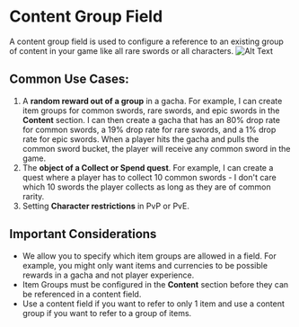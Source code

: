 # Content Group Field
A content group field is used to configure a reference to an existing group of content in your game like all rare swords or all characters.
![Alt Text](/img/content-group.png)


## Common Use Cases:

1. A **random reward out of a group** in a gacha. For example, I can create item groups for common swords, rare swords, and epic swords in the **Content** section. I can then create a gacha that has an 80% drop rate for common swords, a 19% drop rate for rare swords, and a 1% drop rate for epic swords. When a player hits the gacha and pulls the common sword bucket, the player will receive any common sword in the game.
2. The **object of a Collect or Spend quest**. For example, I can create a quest where a player has to collect 10 common swords - I don't care which 10 swords the player collects as long as they are of common rarity. 
3. Setting **Character restrictions** in PvP or PvE.

## Important Considerations

- We allow you to specify which item groups are allowed in a field. For example, you might only want items and currencies to be possible rewards in a gacha and not player experience.
- Item Groups must be configured in the **Content** section before they can be referenced in a content field.
- Use a content field if you want to refer to only 1 item and use a content group if you want to refer to a group of items.
